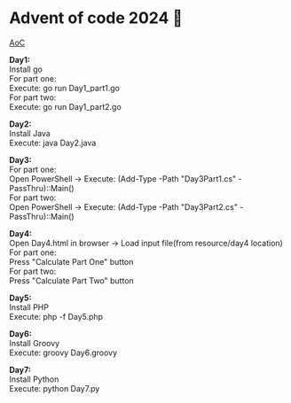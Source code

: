 # Advent of code 2024 🎄

[AoC](https://adventofcode.com/2024)


**Day1:**  
Install go  
For part one:  
    Execute: go run Day1_part1.go  
For part two:  
    Execute: go run Day1_part2.go  

**Day2:**  
Install Java  
Execute: java Day2.java  

**Day3:**  
For part one:  
    Open PowerShell -> Execute: (Add-Type -Path "Day3Part1.cs" -PassThru)::Main()  
For part two:  
    Open PowerShell -> Execute: (Add-Type -Path "Day3Part2.cs" -PassThru)::Main()  

**Day4:**  
Open Day4.html in browser -> Load input file(from resource/day4 location)  
For part one:  
    Press "Calculate Part One" button  
For part two:  
    Press "Calculate Part Two" button  

**Day5:**  
Install PHP  
Execute: php -f Day5.php  

**Day6:**  
Install Groovy  
Execute: groovy Day6.groovy  

**Day7:**  
Install Python  
Execute: python Day7.py  
